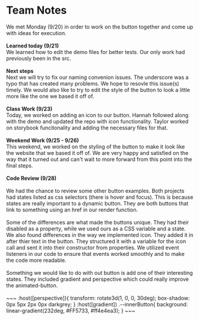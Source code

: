 <h1>Team Notes</h1>
We met Monday (9/20) in order to work on the button together and come up with ideas for execution. 
<br>
<br>
<b>Learned today (9/21)</b>
<br>
We learned how to edit the demo files for better tests. Our only work had previously been in the src.
<br>
<br>
<b>Next steps</b>
<br>
Next we will try to fix our naming convenion issues. The underscore was a typo that has created many problems. We hope to resovle this issue(s) timely. We would also like to try to edit the style of the button to look a little more like the one we based it off of.
<br>
<br>
<b>Class Work (9/23)</b>
<br>
Today, we worked on adding an icon to our button. Hannah followed along with the demo and updated the repo with icon functionality. Taylor worked on storybook funcitonality and adding the necessary files for that. 
<br>
<br>
<b>Weekend Work (9/25 - 9/26)</b>
<br>
This weekend, we worked on the styling of the button to make it look like the website that we based it off of. We are very happy and satisfied on the way that it turned out and can't wait to more forward from this point into the final steps.
<br>
<br>
<b>Code Review (9/28)</b>
<br>
<br>
We had the chance to review some other button examples. Both projects had states listed as css selectors (there is hover and focus). This is because states are really important to a dynamic button. They are both buttons that link to something using an href in our render function. 
<br>
<br>
Some of the differences are what made the buttons unique. They had their disabled as a property, while we used ours as a CSS variable and a state. We also found differences in the way we implemented icon. They added it in after thier text in the button. They structured it with a variable for the icon call and sent it into their constructor from properties. We utilized event listeners in our code to ensure that events worked smoothly and to make the code more readable.
<br>
<br>
Something we would like to do with out button is add one of their interesting states. They included gradient and perspective which could really improve the animated-button.
<br>
<br>
~~~
      :host([perspective]){        
        transform: rotate3d(1, 0, 0, 30deg);
        box-shadow: 0px 5px 2px 0px darkgrey;
      }
      :host([gradient]) .--innerButton{
            background: linear-gradient(232deg, #FF5733, #ff4e4ea3);
      }
~~~
<br>
